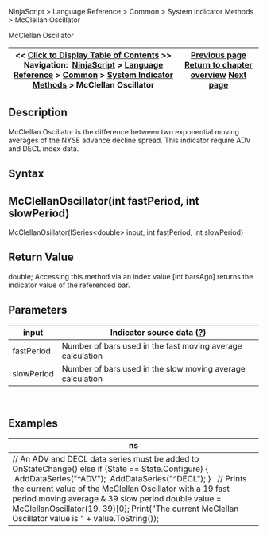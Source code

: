 ﻿
NinjaScript \> Language Reference \> Common \> System Indicator Methods \> McClellan Oscillator

McClellan Oscillator

| \<\< [Click to Display Table of Contents](mcclellan_oscillator.md) \>\> **Navigation:**     [NinjaScript](ninjascript.md) \> [Language Reference](language_reference_wip.md) \> [Common](common.md) \> [System Indicator Methods](indicators.md) \> McClellan Oscillator | [Previous page](maximum_max.md) [Return to chapter overview](indicators.md) [Next page](minimum_min.md) |
| --- | --- |
## Description
McClellan Oscillator is the difference between two exponential moving averages of the NYSE advance decline spread. This indicator require ADV and DECL index data.
 
## Syntax
## McClellanOscillator(int fastPeriod, int slowPeriod)
McClellanOsillator(ISeries\<double\> input, int fastPeriod, int slowPeriod)
 
## Return Value
double; Accessing this method via an index value \[int barsAgo] returns the indicator value of the referenced bar.
 
## Parameters

| input | Indicator source data ([?](valid_input_data_for_indicator.md)) |
| --- | --- |
| fastPeriod | Number of bars used in the fast moving average calculation |
| slowPeriod | Number of bars used in the slow moving average calculation |
 
## 
## Examples

| ns |
| --- |
| // An ADV and DECL data series must be added to OnStateChange() else if (State \=\= State.Configure) {  AddDataSeries("^ADV");  AddDataSeries("^DECL"); }   // Prints the current value of the McClellan Oscillator with a 19 fast period moving average \& 39 slow period double value \= McClellanOscillator(19, 39)\[0]; Print("The current McClellan Oscillator value is " \+ value.ToString()); |
